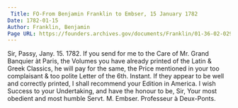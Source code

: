 ```yaml
---
 Title: FO-From Benjamin Franklin to Embser, 15 January 1782
Date: 1782-01-15
Author: Franklin, Benjamin
Page URL: https://founders.archives.gov/documents/Franklin/01-36-02-0295
---
```


Sir,
Passy, Jany. 15. 1782.
If you send for me to the Care of Mr. Grand Banquier àt Paris, the Volumes you have already printed of the Latin & Greek Classics, he will pay for the same, the Price mentioned in your too complaisant & too polite Letter of the 6th. Instant. If they appear to be well and correctly printed, I shall recommend your Edition in America. I wish Success to your Undertaking, and have the honour to be, Sir, Your most obedient and most humble Servt.
M. Embser. Professeur à Deux-Ponts.

